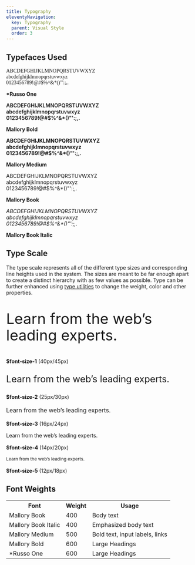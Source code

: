 ```yaml
---
title: Typography
eleventyNavigation:
  key: Typography
  parent: Visual Style
  order: 3
---
```


## Typefaces Used

<div>
  <p style="font-family: mwf">ABCDEFGHIJKLMNOPQRSTUVWXYZ<br>
  abcdefghijklmnopqrstuvwxyz<br>
  0123456789!@#$%^&*()"':;,.</p>
  <p class="mrk-text-body-sm"><strong>*Russo One</strong></p>
</div>

<div>
  <p style="font-weight: 600">ABCDEFGHIJKLMNOPQRSTUVWXYZ<br>
  abcdefghijklmnopqrstuvwxyz<br>
  0123456789!@#$%^&*()"':;,.</p>
  <p class="mrk-text-body-sm"><strong>Mallory Bold</strong></p>
</div>

<div>
  <p><strong>ABCDEFGHIJKLMNOPQRSTUVWXYZ<br>
  abcdefghijklmnopqrstuvwxyz<br>
  0123456789!@#$%^&*()"':;,.</strong></p>
  <p class="mrk-text-body-sm"><strong>Mallory Medium</strong></p>
</div>

<div>
  <p>ABCDEFGHIJKLMNOPQRSTUVWXYZ<br>
  abcdefghijklmnopqrstuvwxyz<br>
  0123456789!@#$%^&*()"':;,.</p>
  <p class="mrk-text-body-sm"><strong>Mallory Book</strong></p>
</div>

<div>
  <p><em>ABCDEFGHIJKLMNOPQRSTUVWXYZ<br>
  abcdefghijklmnopqrstuvwxyz<br>
  0123456789!@#$%^&*()"':;,.</em></p>
  <p class="mrk-text-body-sm"><strong>Mallory Book Italic</strong></p>
</div>

## Type Scale

The type scale represents all of the different type sizes and corresponding line heights used in the system. The sizes are meant to be far enough apart to create a distinct hierarchy with as few values as possible. Type can be further enhanced using [type utilities](/components/type/) to change the weight, color and other properties.

<div>
  <p style="font-size: 40px; line-height: 45px">Learn from the web’s leading experts.</p>
  <p class="mrk-text-body-sm"><strong>$font-size-1</strong> (40px/45px)</p>
</div>
<div>
  <p style="font-size: 25px; line-height: 30px">Learn from the web’s leading experts.</p>
  <p class="mrk-text-body-sm"><strong>$font-size-2</strong> (25px/30px)</p>
</div>
<div>
  <p style="font-size: 16px; line-height: 24px">Learn from the web’s leading experts.</p>
  <p class="mrk-text-body-sm"><strong>$font-size-3</strong> (16px/24px)</p>
</div>
<div>
  <p style="font-size: 14px; line-height: 20px">Learn from the web’s leading experts.</p>
  <p class="mrk-text-body-sm"><strong>$font-size-4</strong> (14px/20px)</p>
</div>
<div>
  <p style="font-size: 12px; line-height: 18px">Learn from the web’s leading experts.</p>
  <p class="mrk-text-body-sm"><strong>$font-size-5</strong> (12px/18px)</p>
</div>

## Font Weights

<table class="doc-table">
  <tr>
    <th>Font</th>
    <th>Weight</th>
    <th>Usage</th>
  </tr>
  <tr>
    <td>Mallory Book</td>
    <td>400</td>
    <td>Body text</td>
  </tr>
  <tr>
    <td>Mallory Book Italic</td>
    <td>400</td>
    <td>Emphasized body text</td>
  </tr>
  <tr>
    <td>Mallory Medium</td>
    <td>500</td>
    <td>Bold text, input labels, links</td>
  </tr>
  <tr>
    <td>Mallory Bold</td>
    <td>600</td>
    <td>Large Headings</td>
  </tr>
  <tr>
    <td>*Russo One</td>
    <td>600</td>
    <td>Large Headings</td>
  </tr>
</table>